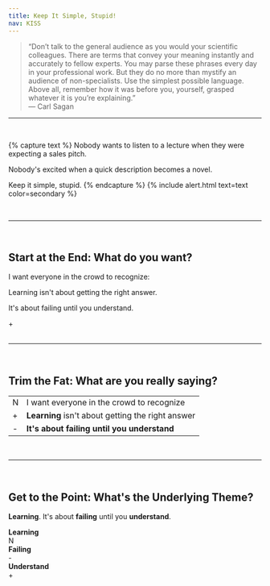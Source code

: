```yaml
---
title: Keep It Simple, Stupid!
nav: KISS
---
```


> “Don’t talk to the general audience as you would your scientific colleagues. There are terms that convey your meaning instantly and accurately to fellow experts. You may parse these phrases every day in your professional work. But they do no more than mystify an audience of non-specialists. Use the simplest possible language. Above all, remember how it was before you, yourself, grasped whatever it is you’re explaining.”  
> — Carl Sagan

---

<br>

{% capture text %}
Nobody wants to listen to a lecture when they were expecting a sales pitch.

Nobody's excited when a quick description becomes a novel.

Keep it simple, stupid.
{% endcapture %}
{% include alert.html text=text color=secondary %}

<br>

---

<br>

## Start at the End: **What do you want?**

<div class="card mb-4">
  <div class="card-body d-flex justify-content-between align-items-center">
    <div>
      <p class="mb-1">I want everyone in the crowd to recognize:</p>
      <p class="mb-1">Learning isn't about getting the right answer.</p>
      <p class="mb-0">It's about failing until you understand.</p>
    </div>
    <span class="badge bg-success fs-4">+</span>
  </div>
</div>


<br>

---

<br>

## Trim the Fat: **What are you really saying?**

<table class="table table-bordered w-75 mx-auto">
  <tbody>
    <tr>
      <td><span class="badge bg-secondary">N</span></td>
      <td>I want everyone in the crowd to recognize</td>
    </tr>
    <tr>
      <td><span class="badge bg-success">+</span></td>
      <td><strong>Learning</strong> isn't about getting the right answer</td>
    </tr>
    <tr>
      <td><span class="badge bg-danger">-</span></td>
      <td><strong>It's about failing until you understand</strong></td>
    </tr>
  </tbody>
</table>

<br>

---

<br>

## Get to the Point: **What's the Underlying Theme?**

<div class="card text-center my-4">
  <div class="card-body">
    <p class="h4"><strong>Learning</strong>. It's about <strong>failing</strong> until you <strong>understand</strong>.</p>
  </div>
</div>

<div class="d-flex justify-content-center gap-4 my-4">
  <div class="text-center">
    <div class="border p-3"><strong>Learning</strong></div>
    <div class="mt-2"><span class="badge bg-secondary">N</span></div>
  </div>
  <div class="text-center">
    <div class="border p-3"><strong>Failing</strong></div>
    <div class="mt-2"><span class="badge bg-danger">-</span></div>
  </div>
  <div class="text-center">
    <div class="border p-3"><strong>Understand</strong></div>
    <div class="mt-2"><span class="badge bg-success">+</span></div>
  </div>
</div>

<br>
